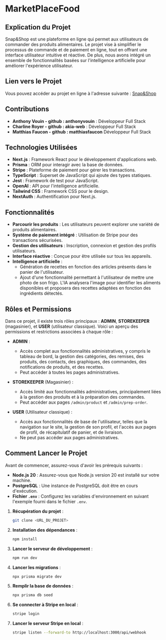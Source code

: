 # MarketPlaceFood

## Explication du Projet

Snap&Shop est une plateforme en ligne qui permet aux utilisateurs de commander des produits alimentaires. Le projet vise à simplifier le processus de commande et de paiement en ligne, tout en offrant une interface utilisateur intuitive et réactive. De plus, nous avons intégré un ensemble de fonctionnalités basées sur l'intelligence artificielle pour améliorer l'expérience utilisateur.


## Lien vers le Projet

Vous pouvez accéder au projet en ligne à l'adresse suivante : [Snap&Shop](https://snapandshop.anthony-vouin.com/)


## Contributions

- **Anthony Vouin - github : anthonyvouin** : Développeur Full Stack 
- **Charline Royer - github : akia-web** : Développeur Full Stack
- **Matthias Faucon - github : matthiasfaucon** Développeur Full Stack 


## Technologies Utilisées

- **Next.js** : Framework React pour le développement d'applications web.
- **Prisma** : ORM pour interagir avec la base de données.
- **Stripe** : Plateforme de paiement pour gérer les transactions.
- **TypeScript** : Superset de JavaScript qui ajoute des types statiques.
- **Jest** : Framework de test pour JavaScript.
- **OpenAI** : API pour l'intelligence artificielle.
- **Tailwind CSS** : Framework CSS pour le design.
- **NextAuth** : Authentification pour Next.js.

 
## Fonctionnalités

- **Parcourir les produits** : Les utilisateurs peuvent explorer une variété de produits alimentaires.
- **Système de paiement intégré** : Utilisation de Stripe pour des transactions sécurisées.
- **Gestion des utilisateurs** : Inscription, connexion et gestion des profils utilisateurs.
- **Interface réactive** : Conçue pour être utilisée sur tous les appareils.
- **Intelligence artificielle** :
    - Génération de recettes en fonction des articles présents dans le panier de l'utilisateur.
     - Ajout d'une fonctionnalité permettant à l'utilisateur de mettre une photo de son frigo. L'IA analysera l'image pour identifier les aliments disponibles et proposera des recettes adaptées en fonction des ingrédients détectés.


## Rôles et Permissions

Dans ce projet, il existe trois rôles principaux : **ADMIN**, **STOREKEEPER** (magasinier), et **USER** (utilisateur classique). Voici un aperçu des permissions et restrictions associées à chaque rôle :

- **ADMIN** :
  - Accès complet aux fonctionnalités administratives, y compris le tableau de bord, la gestion des catégories, des remises, des produits, des contacts, des graphiques, des commandes, des notifications de produits, et des recettes.
  - Peut accéder à toutes les pages administratives.

- **STOREKEEPER** (Magasinier) :
  - Accès limité aux fonctionnalités administratives, principalement liées à la gestion des produits et à la préparation des commandes.
  - Peut accéder aux pages `/admin/product` et `/admin/prep-order`.

- **USER** (Utilisateur classique) :
  - Accès aux fonctionnalités de base de l'utilisateur, telles que la navigation sur le site, la gestion de son profil, et l'accès aux pages de profil, de récapitulatif de panier, et de livraison.
  - Ne peut pas accéder aux pages administratives.



## Comment Lancer le Projet

Avant de commencer, assurez-vous d'avoir les prérequis suivants :

- **Node.js 20** : Assurez-vous que Node.js version 20 est installé sur votre machine.
- **PostgreSQL** : Une instance de PostgreSQL doit être en cours d'exécution.
- **Fichier `.env`** : Configurez les variables d'environnement en suivant l'exemple fourni dans le fichier `.env`.

1. **Récupération du projet** :
   ```bash
   git clone <URL_DU_PROJET>
   ```

2. **Installation des dépendances** :
   ```bash
   npm install
   ```

3. **Lancer le serveur de développement** :
   ```bash
   npm run dev
   ```

4. **Lancer les migrations** :
   ```bash
   npx prisma migrate dev
   ```

5. **Remplir la base de données** :
   ```bash
   npx prisma db seed
   ```

6. **Se connecter à Stripe en local** :
   ```bash
   stripe login
   ```

7. **Lancer le serveur Stripe en local** :
   ```bash
   stripe listen --forward-to http://localhost:3000/api/webhook
   ```

